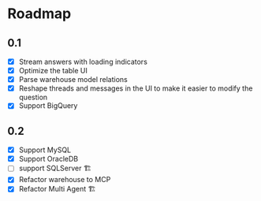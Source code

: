 # Roadmap

## 0.1

- [x] Stream answers with loading indicators
- [x] Optimize the table UI
- [x] Parse warehouse model relations
- [x] Reshape threads and messages in the UI to make it easier to modify the question
- [x] Support BigQuery

## 0.2

- [x] Support MySQL
- [x] Support OracleDB
- [ ] support SQLServer 🏗️
- [x] Refactor warehouse to MCP
- [x] Refactor Multi Agent 🏗️
